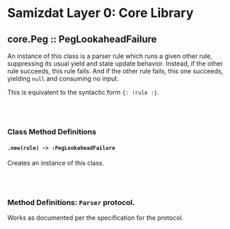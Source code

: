 Samizdat Layer 0: Core Library
==============================

core.Peg :: PegLookaheadFailure
-------------------------------

An instance of this class is a parser rule which runs a given other rule,
suppressing its usual yield and state update behavior. Instead, if the other
rule succeeds, this rule fails. And if the other rule fails, this one
succeeds, yielding `null` and consuming no input.

This is equivalent to the syntactic form `{: !rule :}`.


<br><br>
### Class Method Definitions

#### `.new(rule) -> :PegLookaheadFailure`

Creates an instance of this class.


<br><br>
### Method Definitions: `Parser` protocol.

Works as documented per the specification for the protocol.

